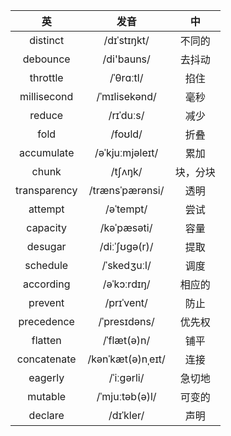 |      英      |       发音        |    中    |
| :----------: | :---------------: | :------: |
|   distinct   |    /dɪˈstɪŋkt/    |  不同的  |
|   debounce   |    /di'bauns/     |  去抖动  |
|   throttle   |     /ˈθrɑːtl/     |   掐住   |
| millisecond  |   /ˈmɪlisekənd/   |   毫秒   |
|    reduce    |     /rɪˈduːs/     |   减少   |
|     fold     |      /foʊld/      |   折叠   |
|  accumulate  |  /əˈkjuːmjəleɪt/  |   累加   |
|    chunk     |      /tʃʌŋk/      | 块，分块 |
| transparency |  /trænsˈpærənsi/  |   透明   |
|   attempt    |     /əˈtempt/     |   尝试   |
|   capacity   |    /kəˈpæsəti/    |   容量   |
|   desugar    |   /diːˈʃʊɡə(r)/   |   提取   |
|   schedule   |    /ˈskedʒuːl/    |   调度   |
|  according   |    /əˈkɔːrdɪŋ/    |  相应的  |
|   prevent    |    /prɪˈvent/     |   防止   |
|  precedence  |   /ˈpresɪdəns/    |  优先权  |
|   flatten    |    /ˈflæt(ə)n/    |   铺平   |
| concatenate  | /kənˈkæt(ə)nˌeɪt/ |   连接   |
|   eagerly    |    /ˈiːɡərli/     |  急切地  |
|   mutable    |  /ˈmjuːtəb(ə)l/   |  可变的  |
|   declare    |     /dɪˈkler/     |   声明   |

